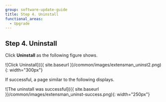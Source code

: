 ```yaml
---
group: software-update-guide
title: Step 4. Uninstall
functional_areas:
  - Upgrade
---
```


## Step 4. Uninstall

Click **Uninstall** as the following figure shows.

![Click Uninstall]({{ site.baseurl }}/common/images/extensman_uninst2.png){: width="300px"}

If successful, a page similar to the following displays.

![The uninstall was successful]({{ site.baseurl }}/common/images/extensman_uninst-success.png){: width="250px"}
